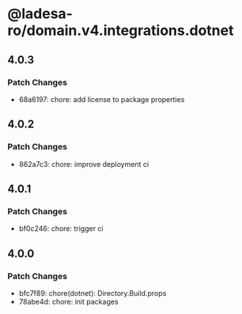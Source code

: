 # @ladesa-ro/domain.v4.integrations.dotnet

## 4.0.3

### Patch Changes

- 68a6197: chore: add license to package properties

## 4.0.2

### Patch Changes

- 862a7c3: chore: improve deployment ci

## 4.0.1

### Patch Changes

- bf0c246: chore: trigger ci

## 4.0.0

### Patch Changes

- bfc7f89: chore(dotnet): Directory.Build.props
- 78abe4d: chore: init packages
